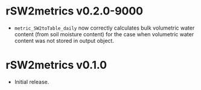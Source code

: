 # rSW2metrics v0.2.0-9000
* `metric_SW2toTable_daily` now correctly calculates
  bulk volumetric water content (from soil moisture content) for the case when
  volumetric water content was not stored in output object.

# rSW2metrics v0.1.0
* Initial release.
